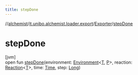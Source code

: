 ```yaml
---
title: stepDone
---
```

//[alchemist](../../../index.html)/[it.unibo.alchemist.loader.export](../index.html)/[Exporter](index.html)/[stepDone](step-done.html)



# stepDone



[jvm]\
open fun [stepDone](step-done.html)(environment: [Environment](../../it.unibo.alchemist.model.interfaces/-environment/index.html)<[T](https://docs.oracle.com/javase/8/docs/api/java/lang/Iterable.html), [P](../../it.unibo.alchemist.loader.shapes/-rectangle/index.html)>, reaction: [Reaction](../../it.unibo.alchemist.model.interfaces/-reaction/index.html)<[T](https://docs.oracle.com/javase/8/docs/api/java/lang/Iterable.html)>, time: [Time](../../it.unibo.alchemist.model.interfaces/-time/index.html), step: [Long](https://kotlinlang.org/api/latest/jvm/stdlib/kotlin/-long/index.html))




